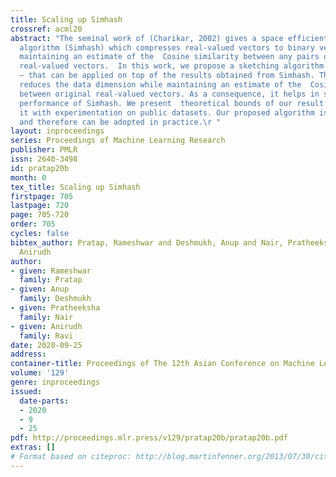```yaml
---
title: Scaling up Simhash
crossref: acml20
abstract: "The seminal work of (Charikar, 2002) gives a space efficient sketching
  algorithm (Simhash) which compresses real-valued vectors to binary vectors while
  maintaining an estimate of the  Cosine similarity between any pairs of original
  real-valued vectors.  In this work, we propose a sketching algorithm – Simsketch
  – that can be applied on top of the results obtained from Simhash. This further
  reduces the data dimension while maintaining an estimate of the  Cosine similarity
  between original real-valued vectors. As a consequence, it helps in scaling up the
  performance of Simhash. We present  theoretical bounds of our result and complement
  it with experimentation on public datasets. Our proposed algorithm is simple, efficient,
  and therefore can be adopted in practice.\r "
layout: inproceedings
series: Proceedings of Machine Learning Research
publisher: PMLR
issn: 2640-3498
id: pratap20b
month: 0
tex_title: Scaling up Simhash
firstpage: 705
lastpage: 720
page: 705-720
order: 705
cycles: false
bibtex_author: Pratap, Rameshwar and Deshmukh, Anup and Nair, Pratheeksha and Ravi,
  Anirudh
author:
- given: Rameshwar
  family: Pratap
- given: Anup
  family: Deshmukh
- given: Pratheeksha
  family: Nair
- given: Anirudh
  family: Ravi
date: 2020-09-25
address: 
container-title: Proceedings of The 12th Asian Conference on Machine Learning
volume: '129'
genre: inproceedings
issued:
  date-parts:
  - 2020
  - 9
  - 25
pdf: http://proceedings.mlr.press/v129/pratap20b/pratap20b.pdf
extras: []
# Format based on citeproc: http://blog.martinfenner.org/2013/07/30/citeproc-yaml-for-bibliographies/
---
```

